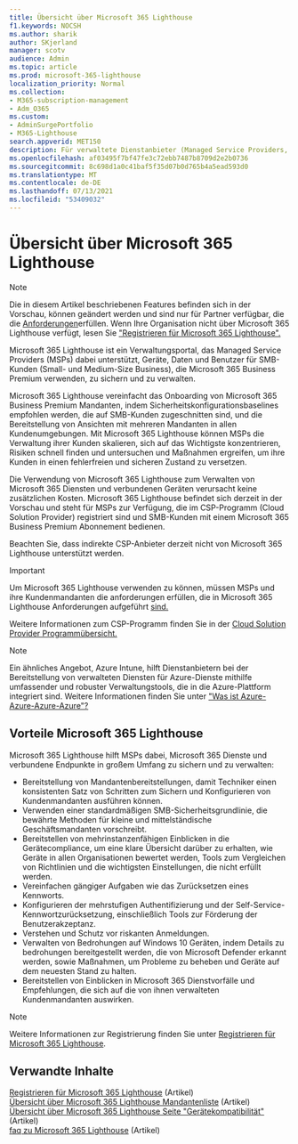 ```yaml
---
title: Übersicht über Microsoft 365 Lighthouse
f1.keywords: NOCSH
ms.author: sharik
author: SKjerland
manager: scotv
audience: Admin
ms.topic: article
ms.prod: microsoft-365-lighthouse
localization_priority: Normal
ms.collection:
- M365-subscription-management
- Adm_O365
ms.custom:
- AdminSurgePortfolio
- M365-Lighthouse
search.appverid: MET150
description: Für verwaltete Dienstanbieter (Managed Service Providers, MSPs) erfahren Sie, wie Microsoft 365 Lighthouse Ihnen helfen kann, Kundenmandanten an einem Ort zu sichern und zu verwalten.
ms.openlocfilehash: af03495f7bf47fe3c72ebb7487b8709d2e2b0736
ms.sourcegitcommit: 8c698d1a0c41baf5f35d07b0d765b4a5ead593d0
ms.translationtype: MT
ms.contentlocale: de-DE
ms.lasthandoff: 07/13/2021
ms.locfileid: "53409032"
---
```

# <a name="overview-of-microsoft-365-lighthouse"></a>Übersicht über Microsoft 365 Lighthouse

> [!NOTE]
> Die in diesem Artikel beschriebenen Features befinden sich in der Vorschau, können geändert werden und sind nur für Partner verfügbar, die die [Anforderungen](m365-lighthouse-requirements.md)erfüllen. Wenn Ihre Organisation nicht über Microsoft 365 Lighthouse verfügt, lesen Sie ["Registrieren für Microsoft 365 Lighthouse".](m365-lighthouse-sign-up.md)

Microsoft 365 Lighthouse ist ein Verwaltungsportal, das Managed Service Providers (MSPs) dabei unterstützt, Geräte, Daten und Benutzer für SMB-Kunden (Small- und Medium-Size Business), die Microsoft 365 Business Premium verwenden, zu sichern und zu verwalten. 

Microsoft 365 Lighthouse vereinfacht das Onboarding von Microsoft 365 Business Premium Mandanten, indem Sicherheitskonfigurationsbaselines empfohlen werden, die auf SMB-Kunden zugeschnitten sind, und die Bereitstellung von Ansichten mit mehreren Mandanten in allen Kundenumgebungen. Mit Microsoft 365 Lighthouse können MSPs die Verwaltung ihrer Kunden skalieren, sich auf das Wichtigste konzentrieren, Risiken schnell finden und untersuchen und Maßnahmen ergreifen, um ihre Kunden in einen fehlerfreien und sicheren Zustand zu versetzen.

Die Verwendung von Microsoft 365 Lighthouse zum Verwalten von Microsoft 365 Diensten und verbundenen Geräten verursacht keine zusätzlichen Kosten. Microsoft 365 Lighthouse befindet sich derzeit in der Vorschau und steht für MSPs zur Verfügung, die im CSP-Programm (Cloud Solution Provider) registriert sind und SMB-Kunden mit einem Microsoft 365 Business Premium Abonnement bedienen.

Beachten Sie, dass indirekte CSP-Anbieter derzeit nicht von Microsoft 365 Lighthouse unterstützt werden. 

> [!IMPORTANT] 
> Um Microsoft 365 Lighthouse verwenden zu können, müssen MSPs und ihre Kundenmandanten die anforderungen erfüllen, die in Microsoft 365 Lighthouse Anforderungen aufgeführt [sind.](m365-lighthouse-requirements.md)     

Weitere Informationen zum CSP-Programm finden Sie in der [Cloud Solution Provider Programmübersicht.](/partner-center/csp-overview)

> [!NOTE]  
> Ein ähnliches Angebot, Azure Intune, hilft Dienstanbietern bei der Bereitstellung von verwalteten Diensten für Azure-Dienste mithilfe umfassender und robuster Verwaltungstools, die in die Azure-Plattform integriert sind. Weitere Informationen finden Sie unter ["Was ist Azure-Azure-Azure-Azure"?](/azure/lighthouse/overview)   

## <a name="microsoft-365-lighthouse-benefits"></a>Vorteile Microsoft 365 Lighthouse

Microsoft 365 Lighthouse hilft MSPs dabei, Microsoft 365 Dienste und verbundene Endpunkte in großem Umfang zu sichern und zu verwalten:

- Bereitstellung von Mandantenbereitstellungen, damit Techniker einen konsistenten Satz von Schritten zum Sichern und Konfigurieren von Kundenmandanten ausführen können. 
- Verwenden einer standardmäßigen SMB-Sicherheitsgrundlinie, die bewährte Methoden für kleine und mittelständische Geschäftsmandanten vorschreibt. 
- Bereitstellen von mehrinstanzenfähigen Einblicken in die Gerätecompliance, um eine klare Übersicht darüber zu erhalten, wie Geräte in allen Organisationen bewertet werden, Tools zum Vergleichen von Richtlinien und die wichtigsten Einstellungen, die nicht erfüllt werden. 
- Vereinfachen gängiger Aufgaben wie das Zurücksetzen eines Kennworts.
- Konfigurieren der mehrstufigen Authentifizierung und der Self-Service-Kennwortzurücksetzung, einschließlich Tools zur Förderung der Benutzerakzeptanz. 
- Verstehen und Schutz vor riskanten Anmeldungen.
- Verwalten von Bedrohungen auf Windows 10 Geräten, indem Details zu bedrohungen bereitgestellt werden, die von Microsoft Defender erkannt werden, sowie Maßnahmen, um Probleme zu beheben und Geräte auf dem neuesten Stand zu halten.
- Bereitstellen von Einblicken in Microsoft 365 Dienstvorfälle und Empfehlungen, die sich auf die von ihnen verwalteten Kundenmandanten auswirken.

> [!NOTE] 
> Weitere Informationen zur Registrierung finden Sie unter [Registrieren für Microsoft 365 Lighthouse](m365-lighthouse-sign-up.md).

## <a name="related-content"></a>Verwandte Inhalte

[Registrieren für Microsoft 365 Lighthouse](m365-lighthouse-sign-up.md) (Artikel)\
[Übersicht über Microsoft 365 Lighthouse Mandantenliste](m365-lighthouse-tenant-list-overview.md) (Artikel)\
[Übersicht über Microsoft 365 Lighthouse Seite "Gerätekompatibilität"](m365-lighthouse-device-compliance-page-overview.md) (Artikel)\
[faq zu Microsoft 365 Lighthouse](m365-lighthouse-faq.yml) (Artikel)